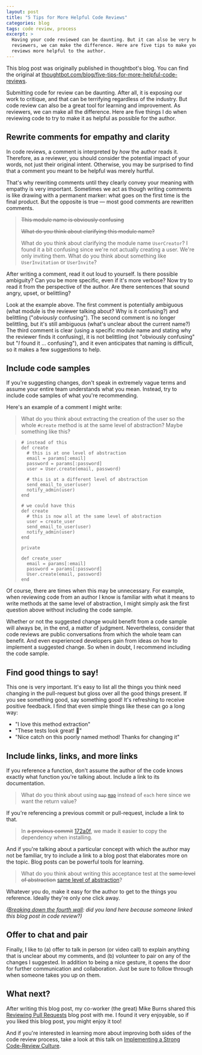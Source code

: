 ```yaml
---
layout: post
title: "5 Tips for More Helpful Code Reviews"
categories: blog
tags: code review, process
excerpt: >
  Having your code reviewed can be daunting. But it can also be very helpful. As
  reviewers, we can make the difference. Here are five tips to make your code
  reviews more helpful to the author.
---
```


<div class="message">
  This blog post was originally published in thoughtbot's blog. You can find the
  original at <a
  href="https://thoughtbot.com/blog/five-tips-for-more-helpful-code-reviews">thoughtbot.com/blog/five-tips-for-more-helpful-code-reviews</a>.

</div>

Submitting code for review can be daunting. After all, it is exposing our work
to critique, and that can be terrifying regardless of the industry. But code
review can also be a great tool for learning and improvement. As reviewers, we
can make all the difference. Here are five things I do when reviewing code to
try to make it as helpful as possible for the author.

## Rewrite comments for empathy and clarity

In code reviews, a comment is interpreted by _how_ the author reads it.
Therefore, as a reviewer, you should consider the potential impact of your
words, not just their original intent. Otherwise, you may be surprised to find
that a comment you meant to be helpful was merely hurtful.

That's why rewriting comments until they clearly convey your meaning with
empathy is very important. Sometimes we act as though writing comments is like
drawing with a permanent marker: what goes on the first time is the final
product. But the opposite is true &mdash; most good comments are rewritten
comments.

> <strike>This module name is obviously confusing</strike>
>
> <strike>What do you think about clarifying this module name?</strike>
>
> What do you think about clarifying the module name `UserCreator`? I found it a
  bit confusing since we're not actually creating a user. We're only inviting
  them. What do you think about something like `UserInvitation` or `UserInvite`?

After writing a comment, read it out loud to yourself. Is there possible
ambiguity? Can you be more specific, even if it's more verbose? Now
try to read it from the perspective of the author. Are there sentences that
sound angry, upset, or belittling?

Look at the example above. The first comment is potentially ambiguous (what
module is the reviewer talking about? Why is it confusing?) and belittling
("_obviously_ confusing"). The second comment is no longer belittling, but it's
still ambiguous (what's unclear about the current name?) The third comment is
clear (using a specific module name and stating why the reviewer finds it
confusing), it is not belittling (not "obviously confusing" but "_I_ found it
... confusing"), and it even anticipates that naming is difficult, so it makes a
few suggestions to help.

## Include code samples

If you're suggesting changes, don't speak in extremely vague terms and assume
your entire team understands what you mean. Instead, try to include code samples
of what you're recommending.

Here's an example of a comment I might write:

> What do you think about extracting the creation of the user so the whole
`#create` method is at the same level of abstraction? Maybe something like this?

>     # instead of this
>     def create
>       # this is at one level of abstraction
>       email = params[:email]
>       password = params[:password]
>       user = User.create(email, password)
>
>       # this is at a different level of abstraction
>       send_email_to_user(user)
>       notify_admin(user)
>     end
>
>     # we could have this
>     def create
>       # this is now all at the same level of abstraction
>       user = create_user
>       send_email_to_user(user)
>       notify_admin(user)
>     end
>
>     private
>
>     def create_user
>       email = params[:email]
>       password = params[:password]
>       User.create(email, password)
>     end

Of course, there are times when this may be unnecessary. For example, when
reviewing code from an author I know is familiar with what it means to write
methods at the same level of abstraction, I might simply ask the first question
above without including the code sample.

Whether or not the suggested change would benefit from a code sample will always
be, in the end, a matter of judgment. Nevertheless, consider that code reviews
are public conversations from which the whole team can benefit. And even
experienced developers gain from ideas on how to implement a suggested
change. So when in doubt, I recommend including the code sample.

## Find good things to say!

This one is very important. It's easy to list all the things you think need
changing in the pull-request but gloss over all the good things present. If you
see something good, say something good! It's refreshing to receive positive
feedback. I find that even simple things like these can go a long way:

* "I love this method extraction"
* "These tests look great! 🎉"
* "Nice catch on this poorly named method! Thanks for changing it"

## Include links, links, and more links

If you reference a function, don't assume the author of the code knows exactly
what function you're talking about. Include a link to its documentation.

> What do you think about using <strike>`map`</strike>
[`map`](https://ruby-doc.org/core-2.6.5/Enumerable.html#method-i-map) instead of
`each` here since we want the return value?

If you're referencing a previous commit or pull-request, include
a link to that.

> In <strike>a previous commit</strike>
> [172a0f](https://github.com/thoughtbot/ex_machina/commit/172a0f261af0711f5a84c7a9b44347e8aa84f21b),
> we made it easier to copy the dependency when installing.

And if you're talking about a particular concept with which the author may not
be familiar, try to include a link to a blog post that elaborates more on the
topic. Blog posts can be powerful tools for learning.

> What do you think about writing this acceptance test at the <strike>same level
> of abstraction</strike>
[same level of
abstraction](https://thoughtbot.com/blog/acceptance-tests-at-a-single-level-of-abstraction)?

Whatever you do, make it easy for the author to get to the things you reference.
Ideally they're only one click away.

*([Breaking down the fourth wall](https://en.wikipedia.org/wiki/Fourth_wall): did
you land here because someone linked this blog post in code review?)*

## Offer to chat and pair

Finally, I like to (a) offer to talk in person (or video call) to explain
anything that is unclear about my comments, and (b) volunteer to pair on any of
the changes I suggested. In addition to being a nice gesture, it opens the door
for further communication and collaboration. Just be sure to follow through when
someone takes you up on them.

## What next?

After writing this blog post, my co-worker (the great) Mike Burns shared this
[Reviewing Pull
Requests](https://chelseatroy.com/2019/12/18/reviewing-pull-requests/) blog post
with me. I found it very enjoyable, so if you liked this blog post, you might
enjoy it too!

And if you're interested in learning more about improving both sides of the code
review process, take a look at this talk on [Implementing a Strong Code-Review
Culture](https://www.youtube.com/watch?v=PJjmw9TRB7s).

